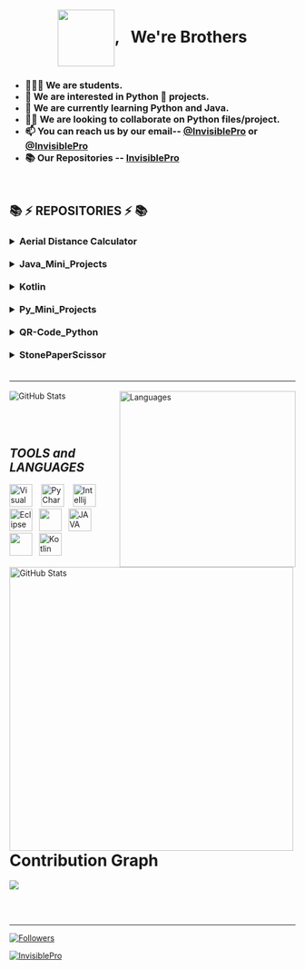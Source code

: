<h1 align="center"> <img src="https://monophy.com/media/Jp3o3zJyOWwpXqFc25/monophy.gif" width=100 height=100 align="center">, &nbsp; We're Brothers</h1>
<h3>
  
- 👨🏻‍🎓 We are students.   &nbsp; &nbsp;
- 👀 We are interested in Python 🐍 projects.  &nbsp; &nbsp;
- 🌱 We are currently learning Python and Java.  &nbsp; &nbsp;
- 🤝🏻 We are looking to collaborate on Python files/project.  &nbsp; &nbsp; 
- 📫 You can reach us by our email-- [@InvisiblePro](mailto:dhyeyrathodsir@gmail.com) or [@InvisiblePro](mailto:rathod.bhavy77@gmail.com)
- 📚 Our Repositories -- [InvisiblePro](https://github.com/InvisiblePro?tab=repositories)
  
</h3>
<br/>

## 📚 :zap: REPOSITORIES :zap: 📚
<h3>
<details>
  <summary> Aerial Distance Calculator </summary>
<h2>Aerial_Distance_Calculator</h2>   &nbsp;  <img src="https://img.shields.io/badge/Language-Python-blue?logo=python&style=flat"> <img src="https://img.shields.io/badge/Language-Jupyter-orange?logo=jupyter&style=flat">

### ***This program can calculate the Aerial Distance between two cities.***


### This repository include both Jupyter notebook and Python file of this program.


### *JUPYTER NOTEBOOK*
- Calculates distance
- Displays locations over map

- Modules required : 

    > FOLIUM - `pip install folium` 

    > GEOPY - `pip install geopy`


### *PYTHON* 
- Calculates distance

- Modules required : 

    > FOLIUM - `pip install folium` 

    > GEOPY - `pip install geopy`

<br/>


### *TOOLS* 
[<img alt="Visual Studio Code" src="https://cdn.icon-icons.com/icons2/2107/PNG/512/file_type_vscode_icon_130084.png" width="26px" />](https://code.visualstudio.com/) &nbsp; 
[<img alt="GitHub" src="https://cdn-icons-png.flaticon.com/512/25/25231.png" width="26px" />](https://code.visualstudio.com/) &nbsp; 
[<img src="https://cdn.iconscout.com/icon/free/png-256/python-3521655-2945099.png" width="26px" />](https://www.python.org/) &nbsp;                                          [<img src="https://upload.wikimedia.org/wikipedia/commons/thumb/3/38/Jupyter_logo.svg/1200px-Jupyter_logo.svg.png" width="26px"/>](https://jupyter.org/)

</details>
<br/>
<details>
  <summary>Java_Mini_Projects</summary>

# Java_Mini_Projects    [![](https://img.shields.io/badge/Language-Java-brown?logo=java)](https://en.wikipedia.org/wiki/Java_(programming_language))


### ***This repo includes some Java basics programs.***

#### 1. _Fabonnaci Series_
#### 2. _Find Number Game_
#### 3. _Temperature Converter_
#### 4. _Tip Calculator_


### *TOOLS and LANGUAGES* 
[<img src="https://upload.wikimedia.org/wikipedia/commons/thumb/9/9c/IntelliJ_IDEA_Icon.svg/1200px-IntelliJ_IDEA_Icon.svg.png" width="40px" alt="Intellij">](https://www.jetbrains.com/idea) &nbsp;&nbsp;&nbsp;
[<img src="https://user-images.githubusercontent.com/11943860/46922529-b28cdc80-cfe0-11e8-9aec-0091161d3599.png" alt="Eclipse" width="40px">](https://www.eclipse.org/) [<img src="https://cdn-icons-png.flaticon.com/512/226/226777.png" alt="JAVA" width="40px">](https://www.java.com/en/)
</details>
<br>
<details>
  <summary>Kotlin</summary>
  
# KOTLIN    [![](https://img.shields.io/badge/Language-Kotlin-CAA3FF?logo=kotlin)](https://kotlinlang.org/)


### ***This repo includes some Kotlin basics programs.***

#### 1. _Even Odd_


### *TOOLS and LANGUAGES* 
[<img src="https://upload.wikimedia.org/wikipedia/commons/thumb/9/9c/IntelliJ_IDEA_Icon.svg/1200px-IntelliJ_IDEA_Icon.svg.png" width="40px" alt="Intellij">](https://www.jetbrains.com/idea) &nbsp;&nbsp;&nbsp; [<img src="https://upload.wikimedia.org/wikipedia/commons/thumb/7/74/Kotlin_Icon.png/1200px-Kotlin_Icon.png" alt="Kotlin" width="40px">](https://kotlinlang.org/)
</details>
<br>
<details>
  <summary>Py_Mini_Projects</summary>
  
# Py_Mini_Projects  [![](https://img.shields.io/badge/Language-Python-blue?logo=python)](https://www.python.org/)

### _This Repository Contains some of the basic Python Programs For Beginners._

- 2 Player Pong game -- `pip install pygame`
- Fibonacci Series
- Leap Year Finder
- Password Generator
- Single Player Pong Game -- `pip install pygame`
- Temperature Convertor 
- Clock
- Camera -- `pip install opencv-python`

### *TOOLS and LANGUAGES* 
[<img src="https://upload.wikimedia.org/wikipedia/commons/thumb/1/1d/PyCharm_Icon.svg/1024px-PyCharm_Icon.svg.png" alt="PyCharm" width="40px">](https://www.jetbrains.com/pycharm) &nbsp; [<img alt="Visual Studio Code" src="https://cdn.icon-icons.com/icons2/2107/PNG/512/file_type_vscode_icon_130084.png" width="30px" />](https://code.visualstudio.com/) &nbsp;  [<img src="https://cdn.iconscout.com/icon/free/png-256/python-3521655-2945099.png" width="30px" />](https://www.python.org/)
</details>
<br>
<details>
  <summary>QR-Code_Python</summary>
  
# QR-Code_Python
[![](https://img.shields.io/badge/Language-Python-blue)](https://www.python.org/) 


### This repository is based on concept of converting text or numbers into QR-Code.

Module to install -- `pip install qrcode`

</details>
<br>
<details>
  <summary>StonePaperScissor</summary>
  
# Stone Paper Scissor  [![](https://img.shields.io/badge/Game-Stone_Paper_Scissor-red)](https://github.com/InvisiblePro/StonePaperScissor)

## This is Stone Paper Scissor Game made with Python.

Download and Run the `main.exe` file to play the game

</details>
  <br>
  <hr>
 </h3>  

<img alt="GitHub Stats" src="https://github-readme-stats.vercel.app/api?username=InvisiblePro&show_icons=true&theme=radical&title_color=00ffff&text_color=fff"/> <img alt="Languages" src="https://github-readme-stats.vercel.app/api/top-langs/?username=InvisiblePro&hide_border=false&theme=radical&show_icons=true&bg_color=151415&text_color=fff&title_color=0ff" width="310px" align="right"/> 
<img alt="GitHub Stats" src="https://github-readme-streak-stats.herokuapp.com/?user=InvisiblePro&theme=black-ice&stroke=f00" width=500 align="left"/> 
<br/>
<br/>
<br/>
<br>





## ***TOOLS*** *and* ***LANGUAGES*** 
[<img alt="Visual Studio Code" src="https://cdn.icon-icons.com/icons2/2107/PNG/512/file_type_vscode_icon_130084.png" width="40px" />](https://code.visualstudio.com/) &nbsp;&nbsp;
[<img src="https://upload.wikimedia.org/wikipedia/commons/thumb/1/1d/PyCharm_Icon.svg/1024px-PyCharm_Icon.svg.png" alt="PyCharm" width="40px">](https://www.jetbrains.com/pycharm/) &nbsp;&nbsp; [<img src="https://upload.wikimedia.org/wikipedia/commons/thumb/9/9c/IntelliJ_IDEA_Icon.svg/1200px-IntelliJ_IDEA_Icon.svg.png" width="40px" alt="Intellij">](https://www.jetbrains.com/idea) &nbsp;&nbsp; [<img src="https://user-images.githubusercontent.com/11943860/46922529-b28cdc80-cfe0-11e8-9aec-0091161d3599.png" alt="Eclipse" width="40px">](https://www.eclipse.org/) &nbsp;&nbsp;[<img src="https://cdn.iconscout.com/icon/free/png-256/python-3521655-2945099.png" width="40px" />](https://www.python.org/) &nbsp;&nbsp;[<img src="https://cdn-icons-png.flaticon.com/512/226/226777.png" alt="JAVA" width="40px">](https://www.java.com/en/)&nbsp;&nbsp;[<img src="https://upload.wikimedia.org/wikipedia/commons/thumb/3/38/Jupyter_logo.svg/1200px-Jupyter_logo.svg.png" width="40px"/>](https://jupyter.org/) &nbsp;&nbsp;[<img src="https://upload.wikimedia.org/wikipedia/commons/thumb/7/74/Kotlin_Icon.png/1200px-Kotlin_Icon.png" alt="Kotlin" width="40px">](https://kotlinlang.org/)
<br/>
<br/>
<br/><br/>

# Contribution Graph

[<img src="https://activity-graph.herokuapp.com/graph?username=InvisiblePro&bg_color=0d1117&color=5bcdec&line=5bcdec&hide_border=true"/>](https://ww.github.com)

<br/><br/>

<hr>

[<img src="https://img.shields.io/github/followers/InvisiblePro?label=Followers&style=for-the-badge" alt="Followers"/>](https://github.com/InvisiblePro?tab=followers)

[<img src="https://img.shields.io/badge/GitHub-InvisiblePro-blue?logo=github&style=for-the-badge" alt="InvisiblePro">](https://github.com/InvisiblePro)
